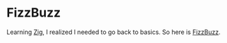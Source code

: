 # FizzBuzz

Learning [Zig](https://ziglang.org/), I realized I needed to go back to basics. So here is [FizzBuzz](https://en.wikipedia.org/wiki/Fizz_buzz).

